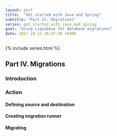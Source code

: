 ```yaml
---
layout: post
title:  "Get started with Java and Spring"
subtitle: "Part IV. Migrations"
series: get_started_with_java_and_spring
goal: "Using Liquibase for database migrations"
date: 2017-10-12 18:47:30 +0300
---
```

{% include series.html %}

## Part IV. Migrations
### Introduction

### Action
#### Defining source and destination

#### Creating migration runner

#### Migrating
